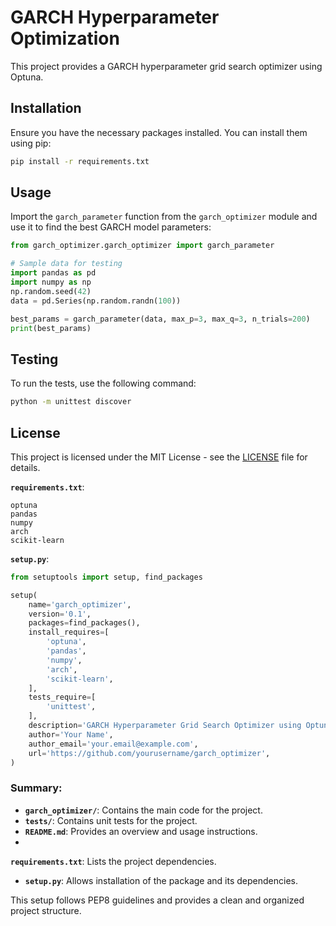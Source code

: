    # GARCH Hyperparameter Optimization

   This project provides a GARCH hyperparameter grid search optimizer using Optuna.

   ## Installation

   Ensure you have the necessary packages installed. You can install them using pip:

   ```bash
   pip install -r requirements.txt
   ```

   ## Usage

   Import the `garch_parameter` function from the `garch_optimizer` module and use it to find the best GARCH model parameters:

   ```python
   from garch_optimizer.garch_optimizer import garch_parameter

   # Sample data for testing
   import pandas as pd
   import numpy as np
   np.random.seed(42)
   data = pd.Series(np.random.randn(100))

   best_params = garch_parameter(data, max_p=3, max_q=3, n_trials=200)
   print(best_params)
   ```

   ## Testing

   To run the tests, use the following command:

   ```bash
   python -m unittest discover
   ```

   ## License

   This project is licensed under the MIT License - see the [LICENSE](LICENSE) file for details.

   **`requirements.txt`**:
   ```
   optuna
   pandas
   numpy
   arch
   scikit-learn
   ```

   **`setup.py`**:
   ```python
   from setuptools import setup, find_packages

   setup(
       name='garch_optimizer',
       version='0.1',
       packages=find_packages(),
       install_requires=[
           'optuna',
           'pandas',
           'numpy',
           'arch',
           'scikit-learn',
       ],
       tests_require=[
           'unittest',
       ],
       description='GARCH Hyperparameter Grid Search Optimizer using Optuna',
       author='Your Name',
       author_email='your.email@example.com',
       url='https://github.com/yourusername/garch_optimizer',
   )
   ```

### Summary:
- **`garch_optimizer/`**: Contains the main code for the project.
- **`tests/`**: Contains unit tests for the project.
- **`README.md`**: Provides an overview and usage instructions.
-

 **`requirements.txt`**: Lists the project dependencies.
- **`setup.py`**: Allows installation of the package and its dependencies.

This setup follows PEP8 guidelines and provides a clean and organized project structure.
